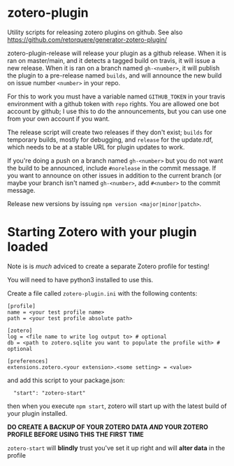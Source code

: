# zotero-plugin

Utility scripts for releasing zotero plugins on github. See also https://github.com/retorquere/generator-zotero-plugin/

zotero-plugin-release will release your plugin as a github release.
When it is ran on master/main, and it detects a tagged build on travis,
it will issue a new release. When it is ran on a branch named
`gh-<number>`, it will publish the plugin to a pre-release named
`builds`, and will announce the new build on issue number `<number>`
in your repo.

For this to work you must have a variable named `GITHUB_TOKEN` in
your travis environment with a github token with `repo` rights. You
are allowed one bot account by github; I use this to do the
announcements, but you can use one from your own account if you
want.

The release script will create two releases if they don't exist;
`builds` for temporary builds, mostly for debugging, and `release`
for the update.rdf, which needs to be at a stable URL for plugin
updates to work.

If you're doing a push on a branch named `gh-<number>` but you do
not want the build to be announced, include `#norelease` in the
commit message. If you want to announce on other issues in addition
to the current branch (or maybe your branch isn't named `gh-<number>`,
add `#<number>` to the commit message.

Release new versions by issuing `npm version <major|minor|patch>`.

# Starting Zotero with your plugin loaded

Note is is *much* adviced to create a separate Zotero profile for testing!

You will need to have python3 installed to use this.

Create a file called `zotero-plugin.ini` with the following contents:

```
[profile]
name = <your test profile name>
path = <your test profile absolute path>

[zotero]
log = <file name to write log output to> # optional
db = <path to zotero.sqlite you want to populate the profile with> # optional

[preferences]
extensions.zotero.<your extension>.<some setting> = <value>
```

and add this script to your package.json:

```
  "start": "zotero-start"
```

then when you execute `npm start`, zotero will start up with the latest build of your plugin installed.

**DO CREATE A BACKUP OF YOUR ZOTERO DATA *AND* YOUR ZOTERO PROFILE BEFORE USING THIS THE FIRST TIME**

`zotero-start` will **blindly** trust you've set it up right and will **alter data** in the profile
